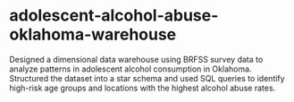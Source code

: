 # adolescent-alcohol-abuse-oklahoma-warehouse
Designed a dimensional data warehouse using BRFSS survey data to analyze patterns in adolescent alcohol consumption in Oklahoma. Structured the dataset into a star schema and used SQL queries to identify high-risk age groups and locations with the highest alcohol abuse rates.

